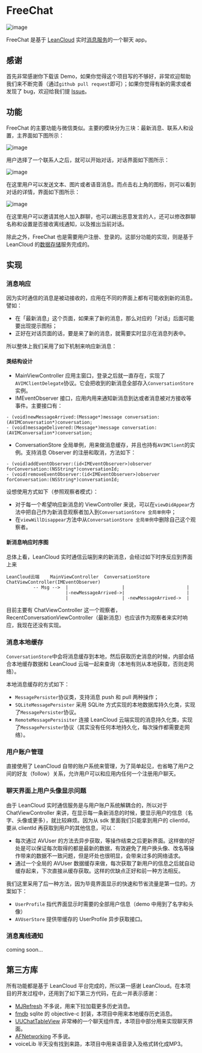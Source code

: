 # FreeChat

![image](images/FreeChat.png)

FreeChat 是基于 [LeanCloud](https://leancloud.cn) 实时[消息服务](https://leancloud.cn/features/message.html)的一个聊天 app。

## 感谢

首先非常感谢你下载该 Demo，如果你觉得这个项目写的不够好，非常欢迎帮助我们来不断完善（通过```github pull request```即可）；如果你觉得有新的需求或者发现了 bug，欢迎给我们提 [Issue](https://github.com/jwfing/FreeChat/issues/new)。

## 功能

FreeChat 的主要功能与微信类似。主要的模块分为三块：最新消息、联系人和设置，主界面如下图所示：

![image](images/main.png)

用户选择了一个联系人之后，就可以开始对话，对话界面如下图所示：

![image](images/聊天室.jpg)

在这里用户可以发送文本、图片或者语音消息。而点击右上角的图标，则可以看到对话的详情，界面如下图所示：

![image](images/聊天室详情.png)

在这里用户可以邀请其他人加入群聊，也可以踢出恶意发言的人，还可以修改群聊名称和设置是否接收离线通知，以及推出当前对话。

除此之外，FreeChat 也是需要用户注册、登录的。这部分功能的实现，则是基于 LeanCloud 的[数据存储](https://leancloud.cn/features/storage.html)服务完成的。

## 实现

### 消息响应

因为实时通信的消息是被动接收的，应用在不同的界面上都有可能收到新的消息。譬如：

- 在「最新消息」这个页面，如果来了新的消息，那么对应的「对话」后面可能要出现提示图标；
- 正好在对话页面的话，要是来了新的消息，就需要实时显示在消息列表中。

所以整体上我们采用了如下机制来响应新消息：

#### 类结构设计

* MainViewController 应用主窗口，登录之后就一直存在，实现了```AVIMClientDelegate```协议。它会把收到的新消息全部存入```ConversationStore```实例。
* IMEventObserver 接口，应用内用来通知新消息到达或者消息被对方接收等事件。主要接口有：

```
- (void)newMessageArrived:(Message*)message conversation:(AVIMConversation*)conversation;
- (void)messageDelivered:(Message*)message conversation:(AVIMConversation*)conversation;
```

* ConversationStore 全局单例，用来做消息缓存，并且也持有```AVIMClient```的实例。支持消息 Observer 的注册和取消，方法如下：

```
- (void)addEventObserver:(id<IMEventObserver>)observer forConversation:(NSString*)conversationId;
- (void)removeEventObserver:(id<IMEventObserver>)observer forConversation:(NSString*)conversationId;
```

设想使用方式如下（参照观察者模式）：

- 对于每一个希望响应新消息的 ViewController 来说，可以在```viewDidAppear```方法中把自己作为新消息观察者加入到```ConversationStore 全局单例```中；
- 在```viewWillDisappear```方法中从```ConversationStore 全局单例```中删除自己这个观察者。

#### 新消息响应时序图

总体上看，LeanCloud 实时通信云端到来的新消息，会经过如下时序反应到界面上来

```
LeanCloud云端    MainViewController  ConversationStore   ChatViewController(IMEventObserver)
          -- Msg -->  |                    |                       |
                      |-newMessageArrived->|                       |
                      |                    | -newMessageArrived->  |
```

目前主要有 ChatViewController 这一个观察者，RecentConversationViewController（最新消息）也应该作为观察者来实时响应，我现在还没有实现。

### 消息本地缓存

```ConversationStore```中会将消息缓存到本地，然后获取历史消息的时候，内部会结合本地缓存数据和 LeanCloud 云端一起来查询（本地有则从本地获取，否则走网络）。

本地消息缓存的方式如下：

- ```MessagePersister```协议类，支持消息 push 和 pull 两种操作；
- ```SQLiteMessagePersister``` 采用 SQLite 方式实现的本地数据库持久化类，实现了```MessagePersister```协议。
- ```RemoteMessagePersisiter``` 连接 LeanCloud 云端实现的消息持久化类，实现了```MessagePersister```协议（其实没有任何本地持久化，每次操作都需要走网络）。


### 用户账户管理

直接使用了 LeanCloud 自带的账户系统来管理，为了简单起见，也省略了用户之间的好友（follow）关系，允许用户可以和应用内任何一个注册用户聊天。

### 聊天界面上用户头像显示问题

由于 LeanCloud 实时通信服务是与用户账户系统解耦合的，所以对于ChatViewController 来讲，在显示每一条新消息的时候，要显示用户的信息（名字、头像或更多），就比较麻烦。因为从 sdk 里面我们只能拿到用户的 clientId，要从 clientId 再获取到用户的其他信息，可以：

- 每次通过 AVUser 的方法去异步获取，等操作结束之后更新界面。这样做的好处是可以保证每次取得的都是最新的数据，有效避免了用户换头像、改名等操作带来的数据不一致问题，但是坏处也很明显，会带来过多的网络请求。
- 通过一个全局的 AVUser 数据缓存来做，每次获取了新用户的信息之后就自动缓存起来，下次直接从缓存获取。这样的优缺点正好和前一种方法相反。

我们这里采用了后一种方法，因为毕竟界面显示的快速和节省流量是第一位的。方案如下：

- ```UserProfile``` 指代界面显示时需要的全部用户信息（demo 中用到了名字和头像）
- ```AVUserStore``` 提供带缓存的 UserProfile 异步获取接口。

### 消息离线通知

coming soon...

## 第三方库

所有功能都是基于 LeanCloud 平台完成的，所以第一感谢 LeanCloud。在本项目的开发过程中，还用到了如下第三方代码，在此一并表示感谢：

* [MJRefresh](https://github.com/CoderMJLee/MJRefresh) 不多说，用来下拉加载更多历史消息。
* [fmdb](https://github.com/ccgus/fmdb) sqlite 的 objective-c 封装，本项目中用来本地缓存历史消息。
* [UUChatTableView](https://github.com/ZhipingYang/UUChatTableView) 非常棒的一个聊天组件库，本项目中部分用来实现聊天界面。
* [AFNetworking](https://github.com/AFNetworking/AFNetworking) 不多说。
* voiceLib 半天没有找到来路，本项目中用来语音录入及格式转化成MP3。